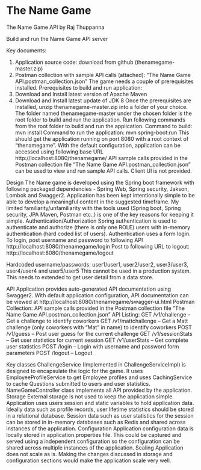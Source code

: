 # The Name Game
The Name Game API
by Raj Thuppanna

Build and run the Name Game API server

Key documents:
1.	Application source code: download from github (thenamegame-master.zip)
2.	Postman collection with sample API calls (attached): “The Name Game API.postman_collection.json”
The game needs a couple of prerequisites installed.
Prerequisites to build and run application:
1.	Download and Install latest version of Apache Maven 
2.	Download and Install latest update of JDK 8
Once the prerequisites are installed, unzip thenamegame-master.zip into a folder of your choice. The folder named  thenamegame-master under the chosen folder is the root folder to build and run the application. Run following commands from the root folder to build and run the application.
Command to build: mvn install
Command to run the application: mvn spring-boot:run
This should get the application running on port 8080 with a root context of “thenamegame”. With the default configuration, application can be accessed using following base URL
http://localhost:8080/thenamegame/
API sample calls provided in the Postman collection file “The Name Game API.postman_collection.json” can be used to view and run sample API calls. Client UI is not provided.


Design 
The Name game is developed using the Spring boot framework with following packaged dependencies - Spring Web, Spring security, Jakson, Lombok and Swagger2.
Application has been kept intentionally simple to be able to develop a meaningful content in the suggested timeframe. My limited familiarity/unfamiliarity with the tools used (Spring boot, Spring security, JPA Maven, Postman etc.,) is one of the key reasons for keeping it simple.
Authentication/Authorization
Spring authentication is used to authenticate and authorize (there is only one ROLE) users with in-memory authentication (hard coded list of users). Authentication uses a form login. To login, post username and password to following API
http://localhost:8080/thenamegame/login
Post to following URL to logout: http://localhost:8080/thenamegame/logout

Hardcoded username/passwords: user1/user1, user2/user2, user3/user3, user4/user4 and user5/user5
This cannot be used in a production system. This needs to extended to get user detail from a data store. 

API
Application provides auto-generated API documentation using Swagger2. With default application configuration, API documentation can be viewed at 
http://localhost:8080/thenamegame/swagger-ui.html
Postman Collection: API sample calls provided in the Postman collection file “The Name Game API.postman_collection.json”
API Listing:
GET /v1/challenge – Get a challenge to identify coworkers
GET /v1/mattchallenge – Get a Matt challenge (only coworkers with “Mat” in name) to identify coworkers
POST /v1/guess – Post user guess for the current challenge
GET /v1/sessionStats – Get user statistics for current session
GET /v1/userStats – Get complete user statistics 
POST /login – Login with username and password form parameters
POST /logout – Logout

Key classes
ChallengeService (Implemented in ChallengeServiceImpl) is designed to encapsulate the logic for the game. It uses EmployeeProfileService to get Employee profiles and uses CachingService to cache Questions submitted to users and user statistics. 
NameGameController class implements all API provided by the application.
Storage
External storage is not used to keep the application simple. Application uses users session and static variables to hold application data. Ideally data such as profile records, user lifetime statistics should be stored in a relational database. Session data such as user statistics for the session can be stored in in-memory databases such as Redis and shared across instances of the application.
Configuration
Application configuration data is locally stored in application.properties file. This could be captured and served using a independent configuration so the configuration can be shared across multiple instances of the application.
Scaling
Application does not scale as is. Making the changes discussed in storage and configuration sections would make the application scale very well.

